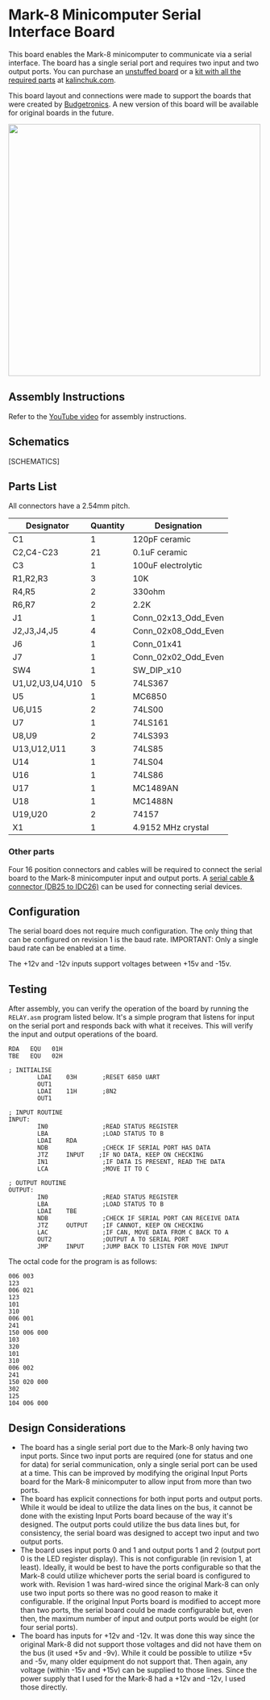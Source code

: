 # Mark-8 Minicomputer Serial Interface Board

This board enables the Mark-8 minicomputer to communicate via a serial interface. The board has a single serial port and requires two input and two output ports. You can purchase an [unstuffed board](https://www.kalinchuk.com/product-page/mark-8-minicomputer-serial-board) or a [kit with all the required parts](https://www.kalinchuk.com/product-page/mark-8-minicomputer-serial-board-kit) at [kalinchuk.com](https://kalinchuk.com).

This board layout and connections were made to support the boards that were created by [Budgetronics](https://www.budgetronics.eu/en/building-kits/mark-8-minicomputer-pcb-set-7-pieces/a-25789-20). A new version of this board will be available for original boards in the future.

<img height="500" src="https://github.com/kalinchuk/mark_8_minicomputer/assets/1035984/09c7380c-1829-4fc0-b21c-0f34709ee598"/>

## Assembly Instructions

Refer to the [YouTube video]() for assembly instructions.

## Schematics

[SCHEMATICS]

## Parts List

All connectors have a 2.54mm pitch.

| Designator        | Quantity | Designation         |
|-------------------|----------|---------------------|
| C1                | 1        | 120pF ceramic       |
| C2,C4-C23         | 21       | 0.1uF ceramic       |
| C3                | 1        | 100uF electrolytic  |
| R1,R2,R3          | 3        | 10K                 |
| R4,R5             | 2        | 330ohm              |
| R6,R7             | 2        | 2.2K                |
| J1                | 1        | Conn_02x13_Odd_Even |
| J2,J3,J4,J5       | 4        | Conn_02x08_Odd_Even |
| J6                | 1        | Conn_01x41          |
| J7                | 1        | Conn_02x02_Odd_Even |
| SW4               | 1        | SW_DIP_x10          |
| U1,U2,U3,U4,U10   | 5        | 74LS367             |
| U5                | 1        | MC6850              |
| U6,U15            | 2        | 74LS00              |
| U7                | 1        | 74LS161             |
| U8,U9             | 2        | 74LS393             |
| U13,U12,U11       | 3        | 74LS85              |
| U14               | 1        | 74LS04              |
| U16               | 1        | 74LS86              |
| U17               | 1        | MC1489AN            |
| U18               | 1        | MC1488N             |
| U19,U20           | 2        | 74157               |
| X1                | 1        | 4.9152 MHz crystal  |

### Other parts

Four 16 position connectors and cables will be required to connect the serial board to the Mark-8 minicomputer input and output ports. A [serial cable & connector (DB25 to IDC26)](https://amzn.to/4cslUFx) can be used for connecting serial devices.

## Configuration

The serial board does not require much configuration. The only thing that can be configured on revision 1 is the baud rate. IMPORTANT: Only a single baud rate can be enabled at a time.

The +12v and -12v inputs support voltages between +15v and -15v.

## Testing

After assembly, you can verify the operation of the board by running the `RELAY.asm` program listed below. It's a simple program that listens for input on the serial port and responds back with what it receives. This will verify the input and output operations of the board.

```
RDA   EQU   01H
TBE   EQU   02H

; INITIALISE
        LDAI    03H       ;RESET 6850 UART
        OUT1
        LDAI    11H       ;8N2 
        OUT1

; INPUT ROUTINE
INPUT:
        IN0               ;READ STATUS REGISTER
        LBA               ;LOAD STATUS TO B
        LDAI    RDA
        NDB               ;CHECK IF SERIAL PORT HAS DATA
        JTZ     INPUT    ;IF NO DATA, KEEP ON CHECKING
        IN1               ;IF DATA IS PRESENT, READ THE DATA
        LCA               ;MOVE IT TO C

; OUTPUT ROUTINE
OUTPUT:
        IN0               ;READ STATUS REGISTER
        LBA               ;LOAD STATUS TO B
        LDAI    TBE
        NDB               ;CHECK IF SERIAL PORT CAN RECEIVE DATA
        JTZ     OUTPUT    ;IF CANNOT, KEEP ON CHECKING
        LAC               ;IF CAN, MOVE DATA FROM C BACK TO A
        OUT2              ;OUTPUT A TO SERIAL PORT
        JMP     INPUT     ;JUMP BACK TO LISTEN FOR MOVE INPUT
```

The octal code for the program is as follows:

```
006 003
123
006 021
123
101
310
006 001
241
150 006 000
103
320
101
310
006 002
241
150 020 000
302
125
104 006 000
```

## Design Considerations

* The board has a single serial port due to the Mark-8 only having two input ports. Since two input ports are required (one for status and one for data) for serial communication, only a single serial port can be used at a time. This can be improved by modifying the original Input Ports board for the Mark-8 minicomputer to allow input from more than two ports.
* The board has explicit connections for both input ports and output ports. While it would be ideal to utilize the data lines on the bus, it cannot be done with the existing Input Ports board because of the way it's designed. The output ports could utilize the bus data lines but, for consistency, the serial board was designed to accept two input and two output ports.
* The board uses input ports 0 and 1 and output ports 1 and 2 (output port 0 is the LED register display). This is not configurable (in revision 1, at least). Ideally, it would be best to have the ports configurable so that the Mark-8 could utilize whichever ports the serial board is configured to work with. Revision 1 was hard-wired since the original Mark-8 can only use two input ports so there was no good reason to make it configurable. If the original Input Ports board is modified to accept more than two ports, the serial board could be made configurable but, even then, the maximum number of input and output ports would be eight (or four serial ports).
* The board has inputs for +12v and -12v. It was done this way since the original Mark-8 did not support those voltages and did not have them on the bus (it used +5v and -9v). While it could be possible to utilize +5v and -5v, many older equipment do not support that. Then again, any voltage (within -15v and +15v) can be supplied to those lines. Since the power supply that I used for the Mark-8 had a +12v and -12v, I used those directly.
